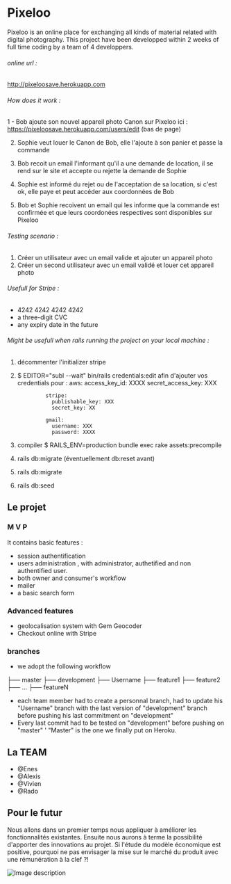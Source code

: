 # Pixeloo
Pixeloo is an online place for exchanging all kinds of material related with digital photography.
This project have been developped within 2 weeks of full time coding by a team of 4 developpers.
###### online url :

http://pixeloosave.herokuapp.com

###### How does it work :
1 - Bob ajoute son nouvel appareil photo Canon sur Pixeloo ici : https://pixeloosave.herokuapp.com/users/edit (bas de page)

2. Sophie veut louer le Canon de Bob, elle l'ajoute à son panier et passe la commande

3. Bob recoit un email l'informant qu'il a une demande de location, il se rend sur le site et accepte ou rejette la demande de Sophie

4. Sophie est informé du rejet ou de l'acceptation de sa location, si c'est ok, elle paye et peut accéder aux coordonnées de Bob

5. Bob et Sophie recoivent un email qui les informe que la commande est confirmée et que leurs coordonées respectives sont disponibles sur Pixeloo


###### Testing scenario :

1. Créer un utilisateur avec un email valide et ajouter un appareil photo
2. Créer un second utilisateur avec un email validé et louer cet appareil photo


###### Usefull for Stripe :

- 4242 4242 4242 4242
- a three-digit CVC
- any expiry date in the future

###### Might be usefull when rails running the project on your local machine :
1. décommenter l'initializer stripe
2. $ EDITOR="subl --wait" bin/rails credentials:edit
          afin d'ajouter vos credentials pour :
                aws:
                  access_key_id: XXXX
                  secret_access_key: XXX

                stripe:
                  publishable_key: XXX
                  secret_key: XX

                gmail:
                  username: XXX
                  password: XXXX
4. compiler 
     $ RAILS_ENV=production bundle exec rake assets:precompile
5. rails db:migrate (éventuellement db:reset avant)
6. rails db:migrate
7. rails db:seed

## Le projet

### M V P

It contains basic features :
- session authentification
- users administration , with administrator, authetified and non authentified user.
- both owner and consumer's workflow
- mailer
- a basic search form

### Advanced features

- geolocalisation system with Gem Geocoder
- Checkout online with Stripe

### branches 

- we adopt the following workflow

├── master
  ├── development
    ├── Username
      ├── feature1
      ├── feature2
      ├── ...
      ├── featureN

- each team member had to create a personnal branch, had to update his "Username" branch with the last version of "development" branch before pushing his last commitment on "development"
- Every last commit had to be tested on "development" before pushing on "master"
' "Master" is the one we finally put on Heroku.
     
## La TEAM

- @Enes
- @Alexis
- @Vivien
- @Rado

## Pour le futur

Nous allons dans un premier temps nous appliquer à améliorer les fonctionnalités existantes. Ensuite nous aurons à terme la possibilité d'apporter des innovations au projet. Si l'étude du modèle économique est positive, pourquoi ne pas envisager la mise sur le marché du produit avec une rémunération à la clef ?!


![Image description](https://i.ibb.co/MkF2YH8/SNAPSHOT.jpg)


